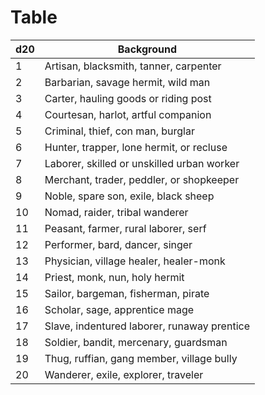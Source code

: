# Table

|d20| Background  |
|---|---|
|1 |Artisan, blacksmith, tanner, carpenter  |
|2 |Barbarian, savage hermit, wild man | 
|3 |Carter, hauling goods or riding post  |
|4 |Courtesan, harlot, artful companion  |
|5 |Criminal, thief, con man, burglar  |
|6 |Hunter, trapper, lone hermit, or recluse  |
|7 |Laborer, skilled or unskilled urban worker  |
|8 |Merchant, trader, peddler, or shopkeeper  |
|9 |Noble, spare son, exile, black sheep  |
|10 |Nomad, raider, tribal wanderer  |
|11 |Peasant, farmer, rural laborer, serf  |
|12 |Performer, bard, dancer, singer  |
|13 |Physician, village healer, healer-monk  |
|14 |Priest, monk, nun, holy hermit  |
|15 |Sailor, bargeman, fisherman, pirate  |
|16 |Scholar, sage, apprentice mage  |
|17 |Slave, indentured laborer, runaway prentice  |
|18 |Soldier, bandit, mercenary, guardsman  |
|19 |Thug, ruffian, gang member, village bully  |
|20 |Wanderer, exile, explorer, traveler|